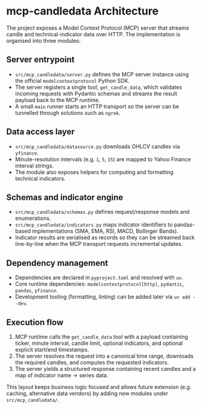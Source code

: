 # mcp-candledata Architecture

The project exposes a Model Context Protocol (MCP) server that streams candle and technical-indicator data over HTTP. The implementation is organised into three modules:

## Server entrypoint
- `src/mcp_candledata/server.py` defines the MCP server instance using the official `modelcontextprotocol` Python SDK.
- The server registers a single tool, `get_candle_data`, which validates incoming requests with Pydantic schemas and streams the result payload back to the MCP runtime.
- A small `main` runner starts an HTTP transport so the server can be tunnelled through solutions such as `ngrok`.

## Data access layer
- `src/mcp_candledata/datasource.py` downloads OHLCV candles via `yfinance`.
- Minute-resolution intervals (e.g. `1`, `5`, `15`) are mapped to Yahoo Finance interval strings.
- The module also exposes helpers for computing and formatting technical indicators.

## Schemas and indicator engine
- `src/mcp_candledata/schemas.py` defines request/response models and enumerations.
- `src/mcp_candledata/indicators.py` maps indicator identifiers to pandas-based implementations (SMA, EMA, RSI, MACD, Bollinger Bands).
- Indicator results are serialised as records so they can be streamed back line-by-line when the MCP transport requests incremental updates.

## Dependency management
- Dependencies are declared in `pyproject.toml` and resolved with `uv`.
- Core runtime dependencies: `modelcontextprotocol[http]`, `pydantic`, `pandas`, `yfinance`.
- Development tooling (formatting, linting) can be added later via `uv add --dev`.

## Execution flow
1. MCP runtime calls the `get_candle_data` tool with a payload containing ticker, minute interval, candle limit, optional indicators, and optional explicit start/end timestamps.
2. The server resolves the request into a canonical time range, downloads the required candles, and computes the requested indicators.
3. The server yields a structured response containing recent candles and a map of indicator name → series data.

This layout keeps business logic focused and allows future extension (e.g. caching, alternative data vendors) by adding new modules under `src/mcp_candledata/`.
